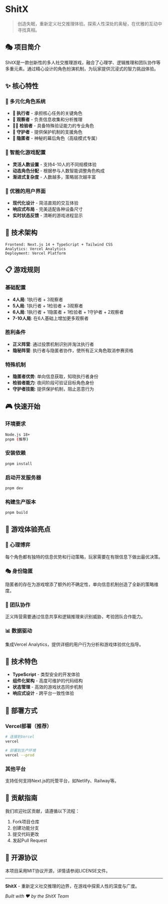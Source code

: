 # ShitX

> 创造失眠，重新定义社交推理体验。探索人性深处的奥秘，在优雅的互动中寻找真相。

## 🎭 项目简介

ShitX是一款创新性的多人社交推理游戏，融合了心理学、逻辑推理和团队协作等多重元素。通过精心设计的角色扮演机制，为玩家提供沉浸式的智力挑战体验。

## ✨ 核心特性

### 🎪 多元化角色系统
- **💩 执行者** - 承担核心任务的关键角色
- **🤰 观察者** - 负责信息收集和分析推理
- **🐕‍🦺 检验者** - 具备特殊验证能力的专业角色
- **🧹 守护者** - 提供保护机制的支援角色
- **🍯 隐匿者** - 神秘的幕后角色（高级模式专属）

### 🎯 智能化游戏配置
- **灵活人数设置** - 支持4-10人的不同规模体验
- **动态角色分配** - 根据参与人数智能调整角色构成
- **渐进式复杂度** - 人数越多，策略层次越丰富

### 🎨 优雅的用户界面
- **现代化设计** - 简洁直观的交互体验
- **响应式布局** - 完美适配各种设备尺寸
- **实时状态反馈** - 清晰的游戏进程显示

## 🚀 技术架构

```
Frontend: Next.js 14 + TypeScript + Tailwind CSS
Analytics: Vercel Analytics
Deployment: Vercel Platform
```

## 📋 游戏规则

### 基础配置
- **4人局**: 1执行者 + 3观察者
- **5人局**: 1执行者 + 1检验者 + 3观察者
- **6人局**: 1执行者 + 1隐匿者 + 1检验者 + 1守护者 + 2观察者
- **7-10人局**: 在6人基础上增加更多观察者

### 胜利条件
- **正义阵营**: 通过投票机制识别并淘汰执行者
- **隐秘阵营**: 执行者与隐匿者协作，使所有正义角色取消参赛资格

### 特殊机制
- **隐匿者优势**: 单向信息获取，知晓执行者身份
- **检验者能力**: 夜间阶段可验证目标角色身份
- **守护者技能**: 提供保护机制，阻止恶意行为

## 🎮 快速开始

### 环境要求
```bash
Node.js 18+
pnpm (推荐)
```

### 安装依赖
```bash
pnpm install
```

### 启动开发服务器
```bash
pnpm dev
```

### 构建生产版本
```bash
pnpm build
```

## 🌟 游戏体验亮点

### 🧠 心理博弈
每个角色都有独特的信息优势和行动策略，玩家需要在有限信息下做出最优决策。

### 🎭 身份隐匿
隐匿者的存在为游戏增添了额外的不确定性，单向信息机制创造了全新的策略维度。

### 🤝 团队协作
正义阵营需要通过信息共享和逻辑推理来识别威胁，考验团队合作能力。

### 📊 数据驱动
集成Vercel Analytics，提供详细的用户行为分析和游戏体验优化指导。

## 🔧 技术特色

- **TypeScript** - 类型安全的开发体验
- **组件化架构** - 高度可维护的代码结构
- **状态管理** - 高效的游戏状态同步机制
- **响应式设计** - 跨平台一致性体验

## 📱 部署方式

### Vercel部署（推荐）
```bash
# 连接到Vercel
vercel

# 部署到生产环境
vercel --prod
```

### 其他平台
支持任何支持Next.js的托管平台，如Netlify、Railway等。

## 🤝 贡献指南

我们欢迎社区贡献，请遵循以下流程：

1. Fork项目仓库
2. 创建功能分支
3. 提交代码更改
4. 发起Pull Request

## 📄 开源协议

本项目采用MIT协议开源，详情请参阅LICENSE文件。

---

**ShitX** - 重新定义社交推理的边界，在游戏中探索人性的深度与广度。

*Built with ❤️ by the ShitX Team* 
